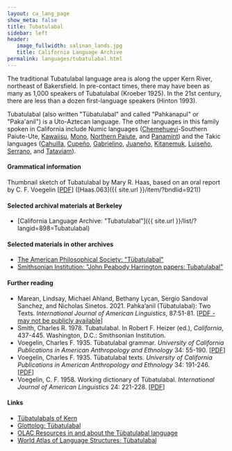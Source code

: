 ```yaml
---
layout: ca_lang_page
show_meta: false
title: Tubatulabal
sidebar: left
header:
   image_fullwidth: salinan_lands.jpg
   title: California Language Archive
permalink: languages/tubatulabal.html
---
```


The traditional Tubatulabal language area is along the upper Kern River, northeast of Bakersfield. In pre-contact times, there may have been as many as 1,000 speakers of Tubatulabal (Kroeber 1925). In the 21st century, there are less than a dozen first-language speakers (Hinton 1993).

Tubatulabal (also written "Tübatulabal" and called "Pahkanapul" or "Paka'anil") is a Uto-Aztecan language. The other languages in this family spoken in California include Numic languages ([Chemehuevi](chemehuevi.html)-Southern Paiute-Ute, [Kawaiisu](kawaiisu.html), [Mono](mono.html), [Northern Paiute](northern-paiute.html), and [Panamint](panamint.html)) and the Takic languages ([Cahuilla](cahuilla.html), [Cupeño](cupeno.html), [Gabrielino](gabrielino.html), [Juaneño](juaneno.html), [Kitanemuk](kitanemuk.html), [Luiseño](luiseno.html), [Serrano](serrano.html), and [Tataviam](tataviam.html)).

#### Grammatical information

Thumbnail sketch of Tubatulabal by Mary R. Haas, based on an oral report by C. F. Voegelin [[PDF](https://berkeley.app.box.com/v/sketch-tubatulabal)] ([Haas.063]({{ site.url }}/item/?bndlid=921))

#### Selected archival materials at Berkeley

* [California Language Archive: "Tubatulabal"]({{ site.url }}/list/?langid=898=Tubatulabal)

#### Selected materials in other archives

* [The American Philosophical Society: "Tübatulabal"](https://indigenousguide.amphilsoc.org/search?f%5B0%5D=guide_language_content_title%3AT%C3%BCbatulabal)
* [Smithsonian Institution: "John Peabody Harrington papers: Tubatulabal"](https://collections.si.edu/search/results.htm?q=harrington+tubatulabal)

#### Further reading

* Marean, Lindsay, Michael Ahland, Bethany Lycan, Sergio Sandoval Sanchez, and Nicholas Sinetos. 2021. Pahka’anil (Tübatulabal): Two Texts. *International Journal of American Linguistics*, 87:51-81.
[[PDF - may not be publicly available](https://www.journals.uchicago.edu/doi/10.1086/712462)]
* Smith, Charles R. 1978. Tubatulabal. In Robert F. Heizer (ed.), *California*, 437-445. Washington, D.C.: Smithsonian Institution.
* Voegelin, Charles F. 1935. Tübatulabal grammar. *University of California Publications in American Anthropology and Ethnology* 34: 55-190.
[[PDF](http://digitalassets.lib.berkeley.edu/anthpubs/ucb/text/ucp034-003.pdf)]
* Voegelin, Charles F. 1935. Tübatulabal texts. *University of California Publications in American Anthropology and Ethnology* 34: 191-246.
[[PDF](http://digitalassets.lib.berkeley.edu/anthpubs/ucb/text/ucp034-004.pdf)]
* Voegelin, C. F. 1958. Working dictionary of Tübatulabal. *International Journal of American Linguistics* 24: 221-228.
[[PDF](https://www.jstor.org/stable/1263500?refreqid=excelsior%3A71594c827be3b5dd7e68598cbe0c780e&amp;seq=1#metadata_info_tab_contents)]

#### Links

* [Tübatulabals of Kern](http://www.tubatulabal.org/)
* [Glottolog: Tübatulabal](https://glottolog.org/resource/languoid/id/tuba1278)
* [OLAC Resources in and about the Tübatulabal language](http://www.language-archives.org/language/tub)
* [World Atlas of Language Structures: Tübatulabal](http://wals.info/languoid/lect/wals_code_tbb)

